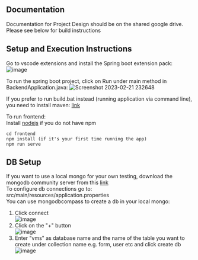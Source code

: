 ## Documentation

Documentation for Project Design should be on the shared google drive. Please see below for build instructions

## Setup and Execution Instructions
Go to vscode extensions and install the Spring boot extension pack:
![image](https://user-images.githubusercontent.com/28746967/220386515-c81e6f4b-8f79-47f9-8b66-ac497a608296.png)

To run the spring boot project, click on Run under main method in BackendApplication.java:
![Screenshot 2023-02-21 232648](https://user-images.githubusercontent.com/28746967/220387154-30576be0-18c4-4dd4-927e-57d07fb0e8ee.png)

If you prefer to run build.bat instead (running application via command line), you need to install maven: 
[link](https://www.tutorialspoint.com/maven/maven_environment_setup.htm)

To run frontend:
<br>Install [nodejs](https://nodejs.org/en/) if you do not have npm
```
cd frontend
npm install (if it's your first time running the app)
npm run serve
```



## DB Setup
If you want to use a local mongo for your own testing, download the mongodb community server from this [link](https://www.mongodb.com/try/download/community)
<br>To configure db connections go to: src/main/resources/application.properties
<br>You can use mongodbcompass to create a db in your local mongo:
1. Click connect
<br>![image](https://user-images.githubusercontent.com/28746967/221094757-759f3215-47c9-438b-a127-9b726199c88d.png)
2. Click on the "+" button
<br>![image](https://user-images.githubusercontent.com/28746967/221094953-5cc9b46e-27a4-43b4-b2c0-bd92156b604b.png)
3. Enter "vms" as database name and the name of the table you want to create under collection name e.g. form, user etc and click create db
<br>![image](https://user-images.githubusercontent.com/28746967/221095193-804750c5-4619-45ab-85bc-37fb4e7e59c3.png)
